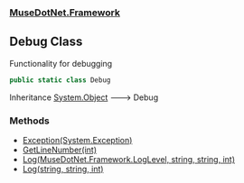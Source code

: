 ### [MuseDotNet.Framework](./MuseDotNet-Framework.md 'MuseDotNet.Framework')
## Debug Class
Functionality for debugging  
```csharp
public static class Debug
```
Inheritance [System.Object](https://docs.microsoft.com/en-us/dotnet/api/System.Object 'System.Object') &#129106; Debug  
### Methods
- [Exception(System.Exception)](./Debug-Exception(Exception).md 'MuseDotNet.Framework.Debug.Exception(System.Exception)')
- [GetLineNumber(int)](./Debug-GetLineNumber(int).md 'MuseDotNet.Framework.Debug.GetLineNumber(int)')
- [Log(MuseDotNet.Framework.LogLevel, string, string, int)](./Debug-Log(LogLevel_string_string_int).md 'MuseDotNet.Framework.Debug.Log(MuseDotNet.Framework.LogLevel, string, string, int)')
- [Log(string, string, int)](./Debug-Log(string_string_int).md 'MuseDotNet.Framework.Debug.Log(string, string, int)')
